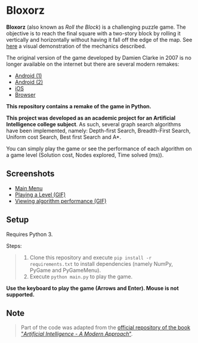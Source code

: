 # Bloxorz

**Bloxorz** (also known as *Roll the Block*) is a challenging puzzle game. The objective is to reach the final square with a two-story block by rolling it vertically and horizontally without having it fall off the edge of the map. See [here](https://www.youtube.com/watch?v=1LaoH4I4iNQ&feature=youtu.be) a visual demonstration of the mechanics described.


The original version of the game developed by Damien Clarke in 2007 is no longer available on the internet but there are several modern remakes: 

* [Android (1)](https://play.google.com/store/apps/details?id=com.superpow.bloxorz)
* [Android (2)](https://play.google.com/store/apps/details?id=com.albinoblacksheep.bloxorzgame)
* [iOS](https://apps.apple.com/us/app/bloxorz-roll-the-block/id1409476339)
* [Browser](https://www.miniclip.com/games/bloxorz)

**This repository contains a remake of the game in Python.**

**This project was developed as an academic project for an Artificial Intelligence college subject**. As such, several graph search algorithms have been implemented, namely: Depth-first Search, Breadth-First Search, Uniform cost Search, Best first Search and A*.

You can simply play the game or see the performance of each algorithm on a game level (Solution cost, Nodes explored, Time solved (ms)).

## Screenshots

* [Main Menu](https://i.imgur.com/0m0eZ2J.png)
* [Playing a Level (GIF)](https://i.imgur.com/NF2r863.gif)
* [Viewing algorithm performance (GIF)](https://i.imgur.com/eIpoJuH.gif)

## Setup

Requires Python 3.

Steps:

> 1. Clone this repository and execute `pip install -r requirements.txt` to install dependencies (namely NumPy, PyGame and PyGameMenu).
> 2. Execute `python main.py` to play the game.

**Use the keyboard to play the game (Arrows and Enter). Mouse is not supported.**

## Note

> Part of the code was adapted from the [official repository of the book "*Artificial Intelligence - A Modern Approach*"](https://github.com/aimacode/aima-python).
